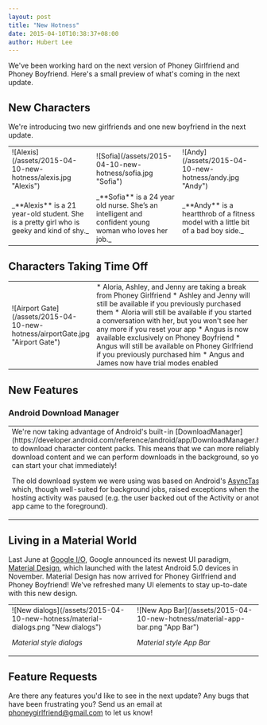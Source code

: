 ```yaml
---
layout: post
title: "New Hotness"
date: 2015-04-10T10:38:37+08:00
author: Hubert Lee
---
```

We've been working hard on the next version of Phoney Girlfriend and Phoney
Boyfriend. Here's a small preview of what's coming in the next update.

## New Characters
We're introducing two new girlfriends and one new boyfriend in the next update.

<table style="table-layout: fixed; width: 100%; border-spacing: 1em;">
<tr>
<td markdown="1">
![Alexis](/assets/2015-04-10-new-hotness/alexis.jpg "Alexis")
</td>
<td markdown="1">
![Sofia](/assets/2015-04-10-new-hotness/sofia.jpg "Sofia")
</td>
<td markdown="1">
![Andy](/assets/2015-04-10-new-hotness/andy.jpg "Andy")
</td>
</tr>
<tr>
<td markdown="1">
_**Alexis** is a 21 year-old student. She is a pretty girl who is geeky and kind of shy._
</td>
<td markdown="1">
_**Sofia** is a 24 year old nurse. She’s an intelligent and confident young woman who loves her job._
</td>
<td markdown="1">
_**Andy** is a heartthrob of a fitness model with a little bit of a bad boy side._
</td>
</tr>
</table>

## Characters Taking Time Off

<table style="table-layout: fixed; width: 100%; border-spacing: 1em;">
<tr>
<td markdown="1" style="width:30%">
![Airport Gate](/assets/2015-04-10-new-hotness/airportGate.jpg "Airport Gate")
</td>
<td markdown="1" style="width:70%">
* Aloria, Ashley, and Jenny are taking a break from Phoney Girlfriend
  * Ashley and Jenny will still be available if you previously purchased them
  * Aloria will still be available if you started a conversation with her, but
    you won't see her any more if you reset your app
* Angus is now available exclusively on Phoney Boyfriend
  * Angus will still be available on Phoney Girlfriend if you previously
    purchased him
* Angus and James now have trial modes enabled
</td>
</tr>
</table>

## New Features

### Android Download Manager

<table style="table-layout: fixed; width: 100%; border-spacing: 1em;">
<tr>
<td markdown="1" style="width:70%">
We're now taking advantage of Android's built-in
[DownloadManager](https://developer.android.com/reference/android/app/DownloadManager.html)
to download character content packs. This means that we can more reliably
download content and we can perform downloads in the background, so you can
start your chat immediately!

The old download system we were using was based on Android's
[AsyncTask](https://developer.android.com/reference/android/os/AsyncTask.html),
which, though well-suited for background jobs, raised exceptions when the
hosting activity was paused (e.g. the user backed out of the Activity or another
app came to the foreground).
</td>
<td markdown="1" style="width:30%">
![Old dialogs](/assets/2015-04-10-new-hotness/download-progress-dialog.png "Old dialogs")

*Goodbye download progress dialog!*
</td>
</tr>
</table>

## Living in a Material World
Last June at [Google I/O](https://www.google.com/events/io), Google announced
its newest UI paradigm,
[Material Design](http://www.google.com/design/spec/material-design/introduction.html),
which launched with the latest Android 5.0 devices in November. Material Design
has now arrived for Phoney Girlfriend and Phoney Boyfriend! We've refreshed many
UI elements to stay up-to-date with this new design.

<table style="table-layout: fixed; width: 100%; border-spacing: 1em;">
<tr>
<td markdown="1" style="width:50%">
![New dialogs](/assets/2015-04-10-new-hotness/material-dialogs.png "New dialogs")

*Material style dialogs*
</td>
<td markdown="1" style="width:50%">
![New App Bar](/assets/2015-04-10-new-hotness/material-app-bar.png "App Bar")

*Material style App Bar*
</td>
</tr>
</table>

## Feature Requests
Are there any features you'd like to see in the next update? Any bugs that have
been frustrating you? Send us an email at <phoneygirlfriend@gmail.com> to let us
know!
